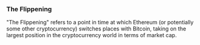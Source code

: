 ### The Flippening

"The Flippening" refers to a point in time at which Ethereum (or potentially some other cryptocurrency) switches places with Bitcoin, taking on the largest position in the cryptocurrency world in terms of market cap.